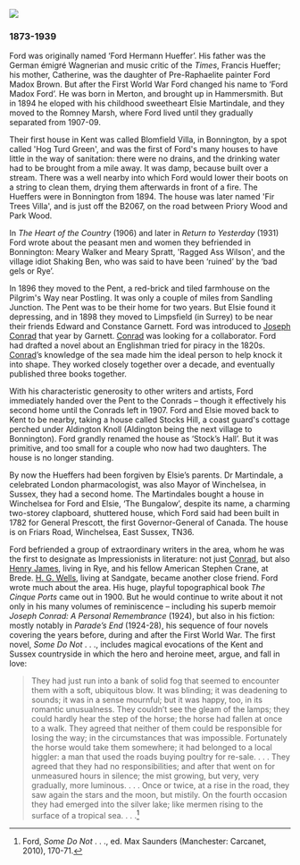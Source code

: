 <a href="https://dev.visual-essays.app"><img src="https://dev-visual-essays.netlify.app/images/ve-button.png"></a>
<param ve-config title="Ford Madox Ford" author="Professor Max Saunders" layout="vtl" 
banner="https://upload.wikimedia.org/wikipedia/commons/d/da/a photo to go on the banner strip.jpg">
<param ve-entity eid="Q642884" aliases="Bonnington">
<param ve-entity eid="Q1506093" aliases="Romney Marsh">
<param ve-entity eid="Q2309424" aliases="Postling">
<param ve-entity eid="Q1863660" aliases="Sandling Junction">
<param ve-entity eid="Q921173" aliases="Aldington Knoll">

### 1873-1939

Ford was originally named ‘Ford Hermann Hueffer’. His father was the German émigré Wagnerian and music critic of the _Times_, Francis Hueffer; his mother, Catherine, was the daughter of Pre-Raphaelite painter Ford Madox Brown. But after the First World War Ford changed his name to ‘Ford Madox Ford’. He was born in Merton, and brought up in Hammersmith. But in 1894 he eloped with his childhood sweetheart Elsie Martindale, and they moved to the Romney Marsh, where Ford lived until they gradually separated from 1907-09. 
<param ve-image
	   label="Ford Madox Heuffer."
	   attribution="not stated, Public domain, via Wikimedia Commons"
	   license="Public Domain"
	   url="https://upload.wikimedia.org/wikipedia/commons/6/67/Picture_of_Ford_Madox_Hueffer.jpg">
<param ve-map primary center="Q1506093" zoom="10">

Their first house in Kent was called Blomfield Villa, in Bonnington, by a spot called 'Hog Turd Green', and was the first of Ford's many houses to have little in the way of sanitation: there were no drains, and the drinking water had to be brought from a mile away. It was damp, because built over a stream. There was a well nearby into which Ford would lower their boots on a string to clean them, drying them afterwards in front of a fire. The Hueffers were in Bonnington from 1894. The house was later named 'Fir Trees Villa', and is just off the B2067, on the road between Priory Wood and Park Wood. 
<param ve-map primary center="Q642884" zoom="10">

In _The Heart of the Country_ (1906) and later in _Return to Yesterday_ (1931) Ford wrote about the peasant men and women they befriended in Bonnington: Meary Walker and Meary Spratt, 'Ragged Ass Wilson', and the village idiot Shaking Ben, who was said to have been ‘ruined’ by the ‘bad gels or Rye’. 

In 1896 they moved to the Pent, a red-brick and tiled farmhouse on the Pilgrim's Way near Postling. It was only a couple of miles from Sandling Junction. The Pent was to be their home for two years. But Elsie found it depressing, and in 1898 they moved to Limpsfield (in Surrey) to be near their friends Edward and Constance Garnett. Ford was introduced to [Joseph Conrad](19c/19c-conrad-biography) that year by Garnett. [Conrad](19c/19c-conrad-biography) was looking for a collaborator. Ford had drafted a novel about an Englishman tried for piracy in the 1820s. [Conrad](19c/19c-conrad-biography)’s knowledge of the sea made him the ideal person to help knock it into shape. They worked closely together over a decade, and eventually published three books together.
<param ve-map primary center="Q2309424" zoom="10">
<param ve-image
	   label="Pent Farm, Postling."
	   attribution="Christopher Hilton / Pent Farm, Postling"
	   license="Creative Commons Attribution Share-alike license 2.0"
	   url="https://upload.wikimedia.org/wikipedia/commons/6/6e/Pent_Farm%2C_Postling_%28geograph_3467328%29.jpg">

With his characteristic generosity to other writers and artists, Ford immediately handed over the Pent to the Conrads – though it effectively his second home until the Conrads left in 1907. Ford and Elsie moved back to Kent to be nearby, taking a house called Stocks Hill, a coast guard's cottage perched under Aldington Knoll (Aldington being the next village to Bonnington). Ford grandly renamed the house as ‘Stock’s Hall’. But it was primitive, and too small for a couple who now had two daughters. The house is no longer standing.
<param ve-map primary center="Q921173" zoom="10">

By now the Hueffers had been forgiven by Elsie’s parents. Dr Martindale, a celebrated London pharmacologist, was also Mayor of Winchelsea, in Sussex, they had a second home. The Martindales bought a house in Winchelsea for Ford and Elsie, ‘The Bungalow’, despite its name, a charming two-storey clapboard, shuttered house, which Ford said had been built in 1782 for General Prescott, the first Governor-General of Canada. The house is on Friars Road, Winchelsea, East Sussex, TN36.

Ford befriended a group of extraordinary writers in the area, whom he was the first to designate as Impressionists in literature: not just [Conrad](19c/19c-conrad-biography), but also [Henry James](19c/19c-jamesh-hever-castle), living in Rye, and his fellow American Stephen Crane, at Brede. [H. G. Wells](20c/20c-wellshg-biography), living at Sandgate, became another close friend. Ford wrote much about the area. His huge, playful topographical book _The Cinque Ports_ came out in 1900. But he would continue to write about it not only in his many volumes of reminiscence – including his superb memoir _Joseph Conrad: A Personal Remembrance_ (1924), but also in his fiction: mostly notably in _Parade’s End_ (1924-28), his sequence of four novels covering the years before, during and after the First World War. The first novel, _Some Do Not_ . . ., includes magical evocations of the Kent and Sussex countryside in which the hero and heroine meet, argue, and fall in love:

>They had just run into a bank of solid fog that seemed to encounter them with a soft, ubiquitous blow. It was blinding; it was deadening to sounds; it was in a sense mournful; but it was happy, too, in its romantic unusualness. They couldn’t see the gleam of the lamps; they could hardly hear the step of the horse; the horse had fallen at once to a walk. They agreed that neither of them could be responsible for losing the way; in the circumstances that was impossible. Fortunately the horse would take them somewhere; it had belonged to a local higgler: a man that used the roads buying poultry for re-sale. . . . They agreed that they had no responsibilities; and after that went on for unmeasured hours in silence; the mist growing, but very, very gradually, more luminous. . . . Once or twice, at a rise in the road, they saw again the stars and the moon, but mistily. On the fourth occasion they had emerged into the silver lake; like mermen rising to the surface of a tropical sea. . . .[^ref1]


[^ref1]: Ford, _Some Do Not_ . . ., ed. Max Saunders (Manchester: Carcanet, 2010), 170-71.
